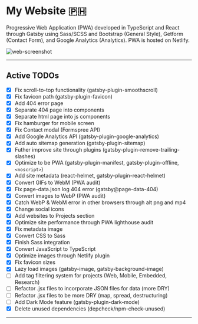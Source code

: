 # My Website :philippines:

Progressive Web Application (PWA) developed in TypeScript and React through Gatsby using Sass/SCSS and Bootstrap (General Style), Getform (Contact Form), and Google Analytics (Analytics). PWA is hosted on Netlify.

![web-screenshot](https://user-images.githubusercontent.com/50670255/76829155-e03f0c00-67f8-11ea-86b9-5cadafab7b63.png)

---

## Active TODOs

- [x] Fix scroll-to-top functionality (gatsby-plugin-smoothscroll)
- [x] Fix favicon path (gatsby-plugin-favicon)
- [x] Add 404 error page
- [x] Separate 404 page into components
- [x] Separate html page into js components
- [x] Fix hamburger for mobile screen
- [x] Fix Contact modal (Formspree API)
- [x] Add Google Analytics API (gatsby-plugin-google-analytics)
- [x] Add auto sitemap generation (gatsby-plugin-sitemap)
- [x] Futher improve site through plugins (gatsby-plugin-remove-trailing-slashes)
- [x] Optimize to be PWA (gatsby-plugin-manifest, gatsby-plugin-offline, `<noscript>`)
- [x] Add site metadata (react-helmet, gatsby-plugin-react-helmet)
- [x] Convert GIFs to WebM (PWA audit)
- [x] Fix page-data.json log 404 error (gatsby@page-data-404)
- [x] Convert images to WebP (PWA audit)
- [x] Catch WebP & WebM error in other browsers through alt png and mp4
- [x] Change social icons
- [x] Add websites to Projects section
- [x] Optimize site performance through PWA lighthouse audit
- [x] Fix metadata image
- [x] Convert CSS to Sass
- [x] Finish Sass integration
- [x] Convert JavaScript to TypeScript
- [x] Optimize images through Netlify plugin
- [x] Fix favicon sizes
- [x] Lazy load images (gatsby-image, gatsby-background-image)
- [ ] Add tag filtering system for projects (Web, Mobile, Embedded, Research)
- [ ] Refactor .jsx files to incorporate JSON files for data (more DRY)
- [ ] Refactor .jsx files to be more DRY (map, spread, destructuring)
- [ ] Add Dark Mode feature (gatsby-plugin-dark-mode)
- [x] Delete unused dependencies (depcheck/npm-check-unused)

---
